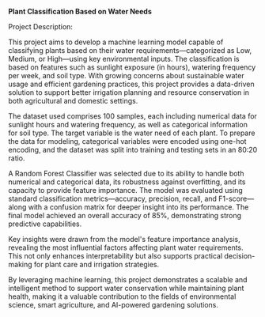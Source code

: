  **Plant Classification Based on Water Needs**


Project Description:

This project aims to develop a machine learning model capable of classifying plants based on their water requirements—categorized as Low, Medium, or High—using key environmental inputs. The classification is based on features such as sunlight exposure (in hours), watering frequency per week, and soil type. With growing concerns about sustainable water usage and efficient gardening practices, this project provides a data-driven solution to support better irrigation planning and resource conservation in both agricultural and domestic settings.

The dataset used comprises 100 samples, each including numerical data for sunlight hours and watering frequency, as well as categorical information for soil type. The target variable is the water need of each plant. To prepare the data for modeling, categorical variables were encoded using one-hot encoding, and the dataset was split into training and testing sets in an 80:20 ratio.

A Random Forest Classifier was selected due to its ability to handle both numerical and categorical data, its robustness against overfitting, and its capacity to provide feature importance. The model was evaluated using standard classification metrics—accuracy, precision, recall, and F1-score—along with a confusion matrix for deeper insight into its performance. The final model achieved an overall accuracy of 85%, demonstrating strong predictive capabilities.

Key insights were drawn from the model's feature importance analysis, revealing the most influential factors affecting plant water requirements. This not only enhances interpretability but also supports practical decision-making for plant care and irrigation strategies.

By leveraging machine learning, this project demonstrates a scalable and intelligent method to support water conservation while maintaining plant health, making it a valuable contribution to the fields of environmental science, smart agriculture, and AI-powered gardening solutions.

